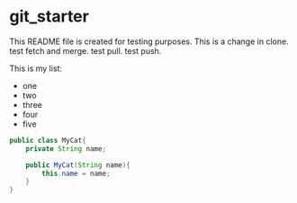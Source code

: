 # git_starter
This README file is created for testing purposes.
This is a change in clone.
test fetch and merge.
test pull.
test push.

This is my list:
* one
* two
* three
* four
* five

```java
public class MyCat{
	private String name;

	public MyCat(String name){
		this.name = name;
	}
}
```
